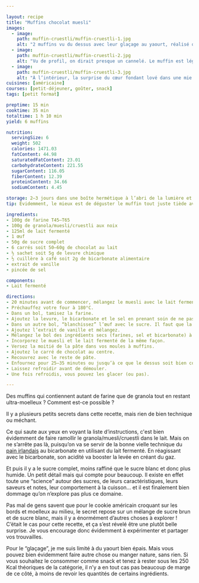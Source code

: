 ```yaml
---

layout: recipe
title: "Muffins chocolat muesli"
images: 
  - image: 
    path: muffin-cruestli/muffin-cruestli-1.jpg
    alt: "2 muffins vu du dessus avec leur glaçage au yaourt, réalisé quelques secondes auparavant."
  - image:
    path: muffin-cruestli/muffin-cruestli-2.jpg
    alt: "Vu de profil, on dirait presque un cannelé. Le muffin est légèrement moins brun, plus doré. On aperçoit également des flocons d’avoine."
  - image:
    path: muffin-cruestli/muffin-cruestli-3.jpg
    alt: "À l’intérieur, la surprise du cœur fondant lové dans une mie ultra moelleuse. Personne ne pourrait croire qu’il y a autant de granola que de farine dans la pâte."
cuisines: [américaine]
courses: [petit-déjeuner, goûter, snack]
tags: [petit format]

preptime: 15 min
cooktime: 35 min
totaltime: 1 h 10 min
yield: 6 muffins

nutrition:
  servingSize: 6
  weight: 502
  calories: 1471.03
  fatContent: 44.98
  saturatedFatContent: 23.01
  carbohydrateContent: 221.55
  sugarContent: 116.05
  fiberContent: 12.39
  proteinContent: 34.66
  sodiumContent: 4.45

storage: 2–3 jours dans une boîte hermétique à l’abri de la lumière et de la chaleur. 5 jours au frigo. 2 mois au congélateur sans glaçage.
tip: Évidemment, le mieux est de déguster le muffin tout juste tiède avec son cœur coulant. N’hésitez donc pas à le passer 20–30 secondes au micro-ondes avant dégustation.

ingredients:
- 100g de farine T45–T65
- 100g de granola/muesli/cruestli aux noix
- 125ml de lait fermenté
- 1 œuf
- 50g de sucre complet
- 6 carrés soit 50–60g de chocolat au lait
- ½ sachet soit 5g de levure chimique
- ½ cuillère à café soit 2g de bicarbonate alimentaire
- extrait de vanille
- pincée de sel

components:
- Lait fermenté

directions:
- 20 minutes avant de commencer, mélangez le muesli avec le lait fermenté et réservez.
- Préchauffez votre four à 180°C.
- Dans un bol, tamisez la farine. 
- Ajoutez la levure, le bicarbonate et le sel en prenant soin de ne pas les mettre en contact pour le moment. Réservez.
- Dans un autre bol, “blanchissez” l’œuf avec le sucre. Il faut que la mixture prenne la couleur de votre sucre de canne complet, soit une teinte caramel. On ne cherche pas à incorporer trop d’air au mélange, juste à le faire mousser en surface.
- Ajoutez l’extrait de vanille et mélangez.
- Mélangez le bol des ingrédients secs (farines, sel et bicarbonate) à l’aide d’un fouet puis incorporez le en 2 fois dans le bol des ingrédients humides à l’aide d’une maryse jusqu’à ce qu’il n’y ait plus de grumeau.
- Incorporez le muesli et le lait fermenté de la même façon.
- Versez la moitié de la pâte dans vos moules à muffins.
- Ajoutez le carré de chocolat au centre.
- Recouvrez avec le reste de pâte.
- Enfournez pour 25–35 minutes ou jusqu’à ce que le dessus soit bien coloré, un peu plus que doré.
- Laissez refroidir avant de démouler.
- Une fois refroidis, vous pouvez les glacer (ou pas).

---
```


Des muffins qui contiennent autant de farine que de granola tout en restant ultra-moelleux&nbsp;? Comment est-ce possible&nbsp;?

Il y a plusieurs petits secrets dans cette recette, mais rien de bien technique ou méchant. 

Ce qui saute aux yeux en voyant la liste d’instructions, c'est bien évidemment de faire ramollir le granola/muesli/cruestli dans le lait. Mais on ne s’arrête pas là, puisqu’on va se servir de la bonne vielle technique du [pain irlandais](soda-bread.html) au bicarbonate en utilisant du lait fermenté. En réagissant avec le bicarbonate, son acidité va booster la levée en créant du gaz.

Et puis il y a le sucre complet, moins raffiné que le sucre blanc et donc plus humide. Un petit détail mais qui compte pour beaucoup. Il existe en effet toute une “science” autour des sucres, de leurs caractéristiques, leurs saveurs et notes, leur comportement à la cuisson… et il est finalement bien dommage qu’on n’explore pas plus ce domaine. 

Pas mal de gens savent que pour le cookie américain croquant sur les bords et moelleux au milieu, le secret repose sur un mélange de sucre brun et de sucre blanc, mais il y a énormément d’autres choses à explorer&nbsp;! C’était le cas pour cette recette, et ça s’est révelé être une plutôt belle surprise. Je vous encourage donc évidemment à expérimenter et partager vos trouvailles.

Pour le “glaçage”, je me suis limité à du yaourt bien épais. Mais vous pouvez bien évidemment faire autre chose ou manger nature, sans rien. Si vous souhaitez le consommer comme snack et tenez à rester sous les 250 Kcal théoriques de la catégorie, il n’y a en tout cas pas beaucoup de marge de ce côté, à moins de revoir les quantités de certains ingrédients.